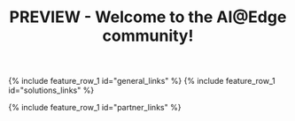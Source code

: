 ﻿---
layout: splash
permalink: /
title:
header:
  overlay_color: "white"
  overlay_image: /assets/images/MAIN_overlay.PNG
  # image: /assets/images/MAIN_camera.png
  actions:
    - label: "Learn more"
      url: "/docs/aiatedge/"
    # - label: "Join the community"
    #   url: "https://techcommunity.microsoft.com/t5/IoT-Devices/bd-p/HardwareEngineering"
title: PREVIEW - Welcome to the AI@Edge community!
excerpt:
  Find the resources you need to create solutions using intelligence at the edge through combinations of hardware, machine learning (ML), artificial intelligence (AI) and Microsoft Azure services.
 
visionatedge_links:
  class: "light-gray"

ai_edge_basics:
  content:
    - title: "What is AI@Edge community"
      excerpt:  AI@Edge community portal is a collection of resources that allow you develop assets and solutions that combine hardware, machine learning / artificial intelligence (AI) and Microsoft Azure services enabling intelligence in the edge!  Whether you are a seasoned professional or taking your first steps to IoT, whether you are building intelligent edge hardware, creating end-2-end solutions by combining hardware, software and services, data scientics developing machine learning models or a software developer this community will help you to identify opportunities, get started fast with examples and partner with other professionals to create awesome solutions.
      image_path: /assets/images/MAIN_example.PNG
      image_url: /docs/examples
      alt: Access examples
      btn_label: "Learn more"
      url: /docs/aiatedge
      btn_class: "btn--primary"

general_links:
  title: AI@Edge
  content:
    - image_path: assets/images/Newpost1.png
      alt: ""
      title: "What is AI@Edge?"
      excerpt: "See how a device taking advantage of AI@Edge differs from a traditional IoT device"
      url: "/docs/aiatedge/"
    - image_path: assets/images/newpost5.png
      alt: ""
      title: "Choosing a hardware topology"
      excerpt: "Get an overview of the different hardware topologies supported by Microsoft AI@Edge solutions"
      url: "/docs/terminology/"
    - image_path: assets/images/newpost4.png
      alt: ""
      title: "Get started"
      excerpt: "Start your project planning with these examples of AI@Edge hardware, machine learning, and solution demos"
      url: "/docs/examples/"

solutions_links:
  title: I want to
  content:
    # - image_path: assets/images/MAIN_build_hardware.PNG
    - image_path: assets/images/Newpost3.png
      alt: ""
      title: "Find or build an AI@Edge Device"
      excerpt: "Find existing hardware and developer kits, or use resources and best practices to  build intelligent edge capable hardware"
      url: "/docs/hardware/"
    # - image_path: /assets/images/MAIN_ai2.PNG
    - image_path: /assets/images/newpost6.png
      alt: ""
      title: "Train an AI/ML model"
      excerpt: "To take advantage of the faster inference times an AI@Edge device can provide, learn more about ML models, the ML frameworks supported by different devices, and the tools used for training the models"
      url: "/docs/machine_learning/"
    # - image_path: /assets/images/MAIN_azure_iot.PNG
    - image_path: assets/images/Newpost2.png
      alt: ""
      title: "Operate and maintain an AI@Edge solution"
      excerpt: "To take advantage of the fast turn around, offine capabilities and filtered data AI@Edge device offer, Azure IoT Edge enables you to conatinerize, deploy, and manage cloud services to your AI@Edge device"
      url: "/docs/azureiot/"

partner_links:
  title: Become part of the community
  content:
   # - image_path: assets/images/MAIN_community.PNG
    - image_path: assets/images/community.png
      alt: ""
      title: "Join the AI@Edge community"
      excerpt: Hear the latest solution and services news from Azure and Windows IoT, share your thoughts, and get help from the community
      url: "https://techcommunity.microsoft.com/t5/Internet-of-Things-IoT/ct-p/IoT"
    #- image_path: /assets/images/MAIN_events.PNG
    - image_path: /assets/images/events.png
      alt: ""
      title: "Participate in Live Events"
      excerpt: "Learn about in-person events and conferences related to AI@Edge topics"
      url: "/docs/liveevents/"
    #- image_path: /assets/images/MAIN_tutorials.PNG
    - image_path: /assets/images/telcos.png
      alt: ""
      title: "Dial in to calls"
      excerpt: "Join bi-weekly Intelliegent Edge Brief calls"
      url: "/docs/telco/"
---
{% include feature_row_1 id="general_links" %}
{% include feature_row_1 id="solutions_links" %}
<!-- <div class="bgimg"> -->
{% include feature_row_1 id="partner_links" %}
<!-- </div> -->
